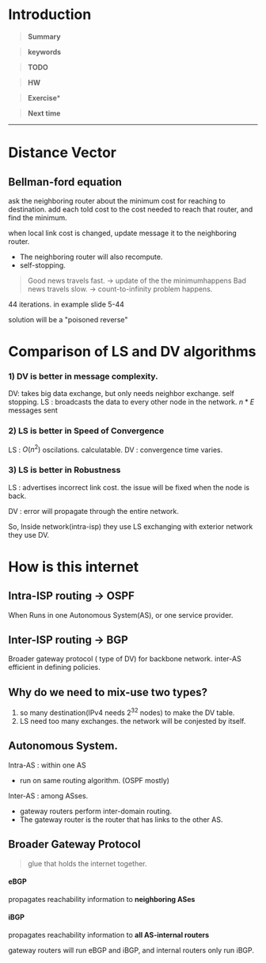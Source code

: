 # Introduction 

>**Summary**
>

>**keywords**
>

>**TODO**
>

> **HW**

>**Exercise*** 
>

> **Next time**
> 
*********
# Distance Vector 

## Bellman-ford equation
ask the neighboring router about the minimum cost for reaching to destination.
add each told cost to the cost needed to reach that router, and find the minimum.

when local link cost is changed, update message it to the neighboring router.
* The neighboring router will also recompute. 
* self-stopping. 

> Good news travels fast. -> update of the the minimumhappens 
> Bad news travels slow.  -> count-to-infinity problem happens.

44 iterations. in example slide 5-44

solution will be a "poisoned reverse"


# Comparison of LS and DV algorithms
### 1) DV is better in message complexity. 
DV: takes big data exchange, but only needs neighbor exchange. self stopping.
LS : broadcasts the data to every other node in the network. $n*E$ messages sent

### 2) LS is better in Speed of Convergence 
LS : $O(n^2)$ oscilations. calculatable.
DV : convergence time varies. 

### 3) LS is better in Robustness
LS : advertises incorrect link cost.
the issue will be fixed when the node is back.

DV : error will propagate through the entire network.


So,
Inside network(intra-isp) they use LS
exchanging with exterior network they use DV.

# How is this internet 
## Intra-ISP routing -> OSPF

When Runs in one Autonomous System(AS), or one service provider.

## Inter-ISP routing -> BGP
Broader gateway protocol ( type of DV)
for backbone network. inter-AS 
efficient in defining policies.


## Why do we need to mix-use two types?
1) so many destination(IPv4 needs $2^{32}$ nodes) to make the DV table.
2) LS need too many exchanges. the network will be conjested by itself.

## Autonomous System.
Intra-AS : within one AS
* run on same routing algorithm. (OSPF mostly)

Inter-AS : among ASses.
* gateway routers perform inter-domain routing.
* The gateway router is the router that has links to the other AS.

## Broader Gateway Protocol
> glue that holds the internet together.

#### eBGP
propagates reachability information to **neighboring ASes**

#### iBGP
propagates reachability information to **all AS-internal routers**

gateway routers will run eBGP and iBGP, and internal routers only run iBGP.

